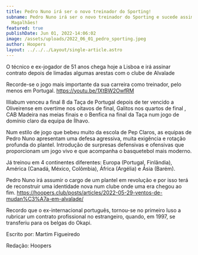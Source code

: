 ```yaml
---
title: Pedro Nuno irá ser o novo treinador do Sporting!
subname: Pedro Nuno irá ser o novo treinador do Sporting e sucede assim a Luís
  Magalhães!
featured: true
publishDate: Jun 01, 2022-14:06:02
image: /assets/uploads/2022_06_01_pedro_sporting.jpeg
author: Hoopers
layout: ../../../Layout/single-article.astro
---
```

<!--StartFragment-->

O técnico e ex-jogador de 51 anos chega hoje a Lisboa e irá assinar contrato depois de limadas algumas arestas com o clube de Alvalade

Recorde-se o jogo mais importante da sua carreira como treinador, pelo menos em Portugal. <https://youtu.be/1XtBW2OwfRM>

Illiabum venceu a final 8 da Taça de Portugal depois de ter vencido a Oliveirense em overtime nos oitavos de final, Galitos nos quartos de final , CAB Madeira nas meias finais e o Benfica na final da Taça num jogo de domínio claro da equipa de Ílhavo. 

Num estilo de jogo que bebeu muito da escola de Pep Claros, as equipas de Pedro Nuno apresentam uma defesa agressiva, muita exigência e rotação profunda do plantel. Introdução de surpresas defensivas e ofensivas que proporcionam um jogo vivo e que acompanha o basquetebol mais moderno.

Já treinou em 4 continentes diferentes: Europa (Portugal, Finlândia), América (Canadá, México, Colômbia), África (Argélia) e Ásia (Barém). 

Pedro Nuno irá assumir o cargo de um plantel em revolução e por isso terá de reconstruir uma identidade nova num clube onde uma era chegou ao fim. <https://hoopers.club/posts/articles/2022-05-29-ventos-de-mudan%C3%A7a-em-alvalade/>

Recordo que o ex-internacional português, tornou-se no primeiro luso a rubricar um contrato profissional no estrangeiro, quando, em 1997, se transferiu para os belgas do Okapi.

Escrito por: Martim Figueiredo

Redação: Hoopers

<!--EndFragment-->